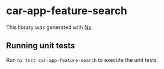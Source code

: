 # car-app-feature-search

This library was generated with [Nx](https://nx.dev).

## Running unit tests

Run `nx test car-app-feature-search` to execute the unit tests.
